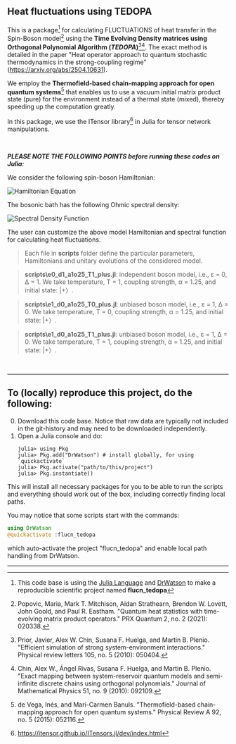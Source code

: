 ## Heat fluctuations using TEDOPA 

This is a package[^SBmodel] for calculating FLUCTUATIONS of heat transfer in the Spin-Boson model[^PRX2020] using the **Time Evolving Density matrices using Orthogonal Polynomial Algorithm (_TEDOPA_)**[^Prior2010][^Chin2010]. The exact method is detailed in the paper "Heat operator approach to quantum stochastic thermodynamics in the strong-coupling regime"(https://arxiv.org/abs/2504.10631). 

We employ the **Thermofield-based chain-mapping approach for open quantum systems**[^PRA2015] that enables us to use a vacuum initial matrix product state (pure) for the environment instead of a thermal state (mixed), thereby speeding up the computation greatly.

In this package, we use the ITensor library[^Itensor] in Julia for tensor network manipulations.
&nbsp;
&NewLine;

&nbsp;

***PLEASE NOTE THE FOLLOWING POINTS before running these codes on Julia:***

We consider the following spin-boson Hamiltonian:

<img src="https://math.vercel.app/?from=%5Chat%7BH%7D%20%3D%20%5Cepsilon_0%20%5Chat%7BS%7D_z%20%2B%20%5CDelta%20%5Chat%7BS%7D_x%20%2B%20%5Csum_%7B%5Cnu%7D%20%5Comega_%7B%5Cnu%7D%20%5Chat%7Ba%7D%5E%5Cdagger_%7B%5Cnu%7D%20%5Chat%7Ba%7D_%7B%5Cnu%7D%20%2B%20%5Chat%7BS%7D_x%20%5Cotimes%20%5Csum_%7B%5Cnu%7D%20g_%7B%5Cnu%7D%20(%20%5Chat%7Ba%7D_%7B%5Cnu%7D%20%2B%20%5Chat%7Ba%7D%5E%5Cdagger_%7B%5Cnu%7D%20)" alt="Hamiltonian Equation" />

The bosonic bath has the following Ohmic spectral density:

<img src="https://math.vercel.app/?from=J(%5Comega)%3D%202%5Calpha%5Comega%5C%2C%20%5Cexp(-%5Comega%2F%5Comega_C)" alt="Spectral Density Function" />

The user can customize the above model Hamiltonian and spectral function for calculating heat fluctuations.

> Each file in **scripts** folder define the particular parameters, Hamiltonians and unitary evolutions of the considered model.

> **scripts\e0_d1_a1o25_T1_plus.jl**: independent boson model, i.e., ε = 0, Δ = 1. We take temperature, T = 1, coupling strength, α = 1.25, and initial state: |+〉.

> **scripts\e1_d0_a1o25_T0_plus.jl**: unbiased boson model, i.e., ε = 1, Δ = 0. We take temperature, T = 0, coupling strength, α = 1.25, and initial state: |+〉.

> **scripts\e1_d0_a1o25_T1_plus.jl**: unbiased boson model, i.e., ε = 1, Δ = 0. We take temperature, T = 1, coupling strength, α = 1.25, and initial state: |+〉.

&nbsp;
&NewLine;

**************************************************************************
[^SBmodel]: This code base is using the [Julia Language](https://julialang.org/) and 
[DrWatson](https://juliadynamics.github.io/DrWatson.jl/stable/) to make 
a reproducible scientific project named **flucn_tedopa**


[^PRX2020]: Popovic, Maria, Mark T. Mitchison, Aidan Strathearn, Brendon W. Lovett, John Goold, and Paul R. Eastham. "Quantum heat statistics with time-evolving matrix product operators." PRX Quantum 2, no. 2 (2021): 020338.

[^Prior2010]: Prior, Javier, Alex W. Chin, Susana F. Huelga, and Martin B. Plenio. "Efficient simulation of strong system-environment interactions." Physical review letters 105, no. 5 (2010): 050404.

[^Chin2010]: Chin, Alex W., Ángel Rivas, Susana F. Huelga, and Martin B. Plenio. "Exact mapping between system-reservoir quantum models and semi-infinite discrete chains using orthogonal polynomials." Journal of Mathematical Physics 51, no. 9 (2010): 092109.

[^PRA2015]: de Vega, Inés, and Mari-Carmen Banuls. "Thermofield-based chain-mapping approach for open quantum systems." Physical Review A 92, no. 5 (2015): 052116.

[^RMP2009]: Esposito, Massimiliano, Upendra Harbola, and Shaul Mukamel. "Nonequilibrium fluctuations, fluctuation theorems, and counting statistics in quantum systems." Reviews of modern physics 81, no. 4 (2009): 1665.

[^Itensor]: https://itensor.github.io/ITensors.jl/dev/index.html

## To (locally) reproduce this project, do the following:

0. Download this code base. Notice that raw data are typically not included in the
   git-history and may need to be downloaded independently.
1. Open a Julia console and do:
   ```
   julia> using Pkg
   julia> Pkg.add("DrWatson") # install globally, for using `quickactivate`
   julia> Pkg.activate("path/to/this/project")
   julia> Pkg.instantiate()
   ```

This will install all necessary packages for you to be able to run the scripts and
everything should work out of the box, including correctly finding local paths.


You may notice that some scripts start with the commands:
```julia
using DrWatson
@quickactivate :flucn_tedopa
```
which auto-activate the project "flucn_tedopa" and enable local path handling from DrWatson.
*****************************************************************************
